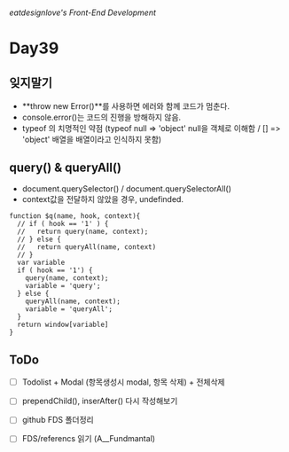###### eatdesignlove's Front-End Development

# Day39

## 잊지말기
- **throw new Error()**를 사용하면 에러와 함께 코드가 멈춘다.
- console.error()는 코드의 진행을 방해하지 않음.
- typeof 의 치명적인 약점 (typeof null => 'object' null을 객체로 이해함 / [] => 'object' 배열을 배열이라고 인식하지 못함)
 
## query() & queryAll()
- document.querySelector() / document.querySelectorAll() 
- context값을 전달하지 않았을 경우, undefinded.

```
function $q(name, hook, context){
  // if ( hook == '1' ) {
  //   return query(name, context);
  // } else {
  //   return queryAll(name, context)
  // }
  var variable
  if ( hook == '1') {
    query(name, context);
    variable = 'query';
  } else {
    queryAll(name, context);
    variable = 'queryAll';
  }
  return window[variable]
}
```


## ToDo
- [ ] Todolist + Modal (항목생성시 modal, 항목 삭제) + 전체삭제
- [ ] prependChild(), inserAfter() 다시 작성해보기
- [ ] github FDS 폴더정리
- [ ] FDS/referencs 읽기 (A__Fundmantal)

